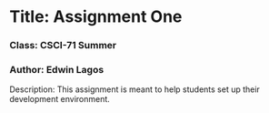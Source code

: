 # Title: Assignment One
### Class: CSCI-71 Summer
### Author: Edwin Lagos

Description: This assignment is meant to help students set up
their development environment.